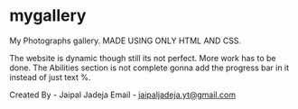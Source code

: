 # mygallery
My Photographs gallery. 
MADE USING ONLY HTML AND CSS. 

The website is dynamic though still its not perfect. More work has to be done.
The Abilities section is not complete gonna add the progress bar in it instead of just text %.

Created By - Jaipal Jadeja
Email - jaipaljadeja.yt@gmail.com
